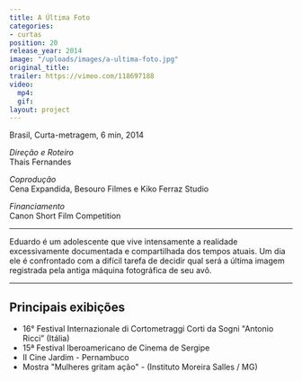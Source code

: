 ```yaml
---
title: A Última Foto
categories:
- curtas
position: 20
release_year: 2014
image: "/uploads/images/a-ultima-foto.jpg"
original_title: 
trailer: https://vimeo.com/118697188
video:
  mp4: 
  gif: 
layout: project
---
```


Brasil, Curta-metragem, 6 min, 2014

_Direção e Roteiro_  
Thais Fernandes

_Coprodução_  
Cena Expandida, Besouro Filmes e Kiko Ferraz Studio

_Financiamento_  
Canon Short Film Competition

---

Eduardo é um adolescente que vive intensamente a realidade excessivamente documentada e compartilhada dos tempos atuais. Um dia ele é confrontado com a difícil tarefa de decidir qual será a última imagem registrada pela antiga máquina fotográfica de seu avô.

---

## Principais exibições

- 16° Festival Internazionale di Cortometraggi Corti da Sogni "Antonio Ricci” (Itália)
- 15ª Festival Iberoamericano de Cinema de Sergipe
- II Cine Jardim - Pernambuco
- Mostra "Mulheres gritam ação" - (Instituto Moreira Salles / MG)
